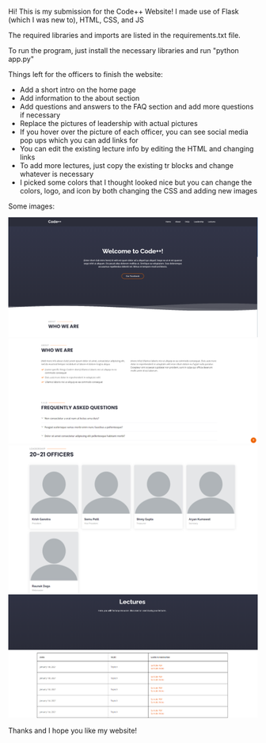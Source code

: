 Hi! This is my submission for the Code++ Website! I made use of Flask (which I was new to), HTML, CSS, and JS

The required libraries and imports are listed in the requirements.txt file.

To run the program, just install the necessary libraries and run "python app.py"

Things left for the officers to finish the website:
- Add a short intro on the home page
- Add information to the about section
- Add questions and answers to the FAQ section and add more questions if necessary
- Replace the pictures of leadership with actual pictures
- If you hover over the picture of each officer, you can see social media pop ups which you can add links for
- You can edit the existing lecture info by editing the HTML and changing links
- To add more lectures, just copy the existing tr blocks and change whatever is necessary
- I picked some colors that I thought looked nice but you can change the colors, logo, and icon by both changing the CSS and adding new images

Some images:

![Intro](pic1.PNG)
![About/FAQ](pic2.PNG)
![Leadership](pic3.PNG)
![Lectures](pic4.PNG)

Thanks and I hope you like my website!


